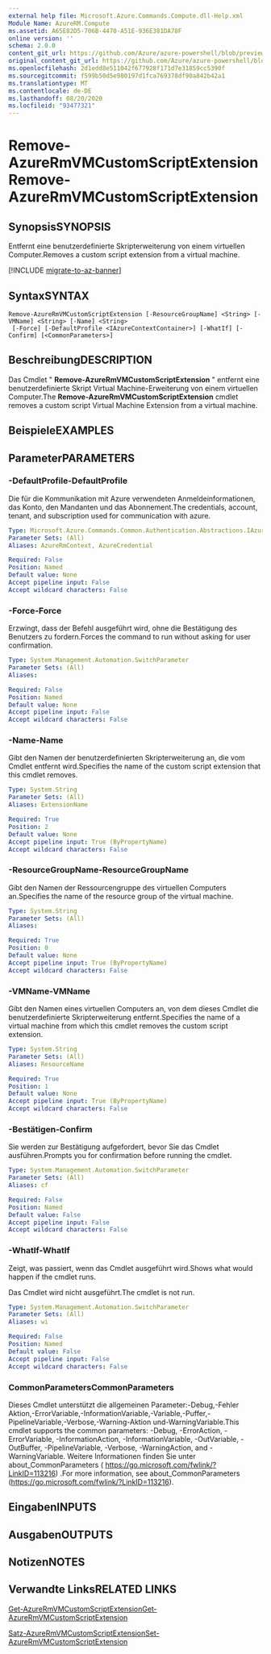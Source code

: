 ```yaml
---
external help file: Microsoft.Azure.Commands.Compute.dll-Help.xml
Module Name: AzureRM.Compute
ms.assetid: A65E82D5-706B-4470-A51E-936E381DA78F
online version: ''
schema: 2.0.0
content_git_url: https://github.com/Azure/azure-powershell/blob/preview/src/ResourceManager/Compute/Stack/Commands.Compute/help/Remove-AzureRmVMCustomScriptExtension.md
original_content_git_url: https://github.com/Azure/azure-powershell/blob/preview/src/ResourceManager/Compute/Stack/Commands.Compute/help/Remove-AzureRmVMCustomScriptExtension.md
ms.openlocfilehash: 2d1edd8e511042f677928f171d7e31859cc5390f
ms.sourcegitcommit: f599b50d5e980197d1fca769378df90a842b42a1
ms.translationtype: MT
ms.contentlocale: de-DE
ms.lasthandoff: 08/20/2020
ms.locfileid: "93477321"
---
```

# <span data-ttu-id="7f44e-101">Remove-AzureRmVMCustomScriptExtension</span><span class="sxs-lookup"><span data-stu-id="7f44e-101">Remove-AzureRmVMCustomScriptExtension</span></span>

## <span data-ttu-id="7f44e-102">Synopsis</span><span class="sxs-lookup"><span data-stu-id="7f44e-102">SYNOPSIS</span></span>
<span data-ttu-id="7f44e-103">Entfernt eine benutzerdefinierte Skripterweiterung von einem virtuellen Computer.</span><span class="sxs-lookup"><span data-stu-id="7f44e-103">Removes a custom script extension from a virtual machine.</span></span>

[!INCLUDE [migrate-to-az-banner](../../includes/migrate-to-az-banner.md)]

## <span data-ttu-id="7f44e-104">Syntax</span><span class="sxs-lookup"><span data-stu-id="7f44e-104">SYNTAX</span></span>

```
Remove-AzureRmVMCustomScriptExtension [-ResourceGroupName] <String> [-VMName] <String> [-Name] <String>
 [-Force] [-DefaultProfile <IAzureContextContainer>] [-WhatIf] [-Confirm] [<CommonParameters>]
```

## <span data-ttu-id="7f44e-105">Beschreibung</span><span class="sxs-lookup"><span data-stu-id="7f44e-105">DESCRIPTION</span></span>
<span data-ttu-id="7f44e-106">Das Cmdlet " **Remove-AzureRmVMCustomScriptExtension** " entfernt eine benutzerdefinierte Skript Virtual Machine-Erweiterung von einem virtuellen Computer.</span><span class="sxs-lookup"><span data-stu-id="7f44e-106">The **Remove-AzureRmVMCustomScriptExtension** cmdlet removes a custom script Virtual Machine Extension from a virtual machine.</span></span>

## <span data-ttu-id="7f44e-107">Beispiele</span><span class="sxs-lookup"><span data-stu-id="7f44e-107">EXAMPLES</span></span>

## <span data-ttu-id="7f44e-108">Parameter</span><span class="sxs-lookup"><span data-stu-id="7f44e-108">PARAMETERS</span></span>

### <span data-ttu-id="7f44e-109">-DefaultProfile</span><span class="sxs-lookup"><span data-stu-id="7f44e-109">-DefaultProfile</span></span>
<span data-ttu-id="7f44e-110">Die für die Kommunikation mit Azure verwendeten Anmeldeinformationen, das Konto, den Mandanten und das Abonnement.</span><span class="sxs-lookup"><span data-stu-id="7f44e-110">The credentials, account, tenant, and subscription used for communication with azure.</span></span>

```yaml
Type: Microsoft.Azure.Commands.Common.Authentication.Abstractions.IAzureContextContainer
Parameter Sets: (All)
Aliases: AzureRmContext, AzureCredential

Required: False
Position: Named
Default value: None
Accept pipeline input: False
Accept wildcard characters: False
```

### <span data-ttu-id="7f44e-111">-Force</span><span class="sxs-lookup"><span data-stu-id="7f44e-111">-Force</span></span>
<span data-ttu-id="7f44e-112">Erzwingt, dass der Befehl ausgeführt wird, ohne die Bestätigung des Benutzers zu fordern.</span><span class="sxs-lookup"><span data-stu-id="7f44e-112">Forces the command to run without asking for user confirmation.</span></span>

```yaml
Type: System.Management.Automation.SwitchParameter
Parameter Sets: (All)
Aliases: 

Required: False
Position: Named
Default value: None
Accept pipeline input: False
Accept wildcard characters: False
```

### <span data-ttu-id="7f44e-113">-Name</span><span class="sxs-lookup"><span data-stu-id="7f44e-113">-Name</span></span>
<span data-ttu-id="7f44e-114">Gibt den Namen der benutzerdefinierten Skripterweiterung an, die vom Cmdlet entfernt wird.</span><span class="sxs-lookup"><span data-stu-id="7f44e-114">Specifies the name of the custom script extension that this cmdlet removes.</span></span>

```yaml
Type: System.String
Parameter Sets: (All)
Aliases: ExtensionName

Required: True
Position: 2
Default value: None
Accept pipeline input: True (ByPropertyName)
Accept wildcard characters: False
```

### <span data-ttu-id="7f44e-115">-ResourceGroupName</span><span class="sxs-lookup"><span data-stu-id="7f44e-115">-ResourceGroupName</span></span>
<span data-ttu-id="7f44e-116">Gibt den Namen der Ressourcengruppe des virtuellen Computers an.</span><span class="sxs-lookup"><span data-stu-id="7f44e-116">Specifies the name of the resource group of the virtual machine.</span></span>

```yaml
Type: System.String
Parameter Sets: (All)
Aliases: 

Required: True
Position: 0
Default value: None
Accept pipeline input: True (ByPropertyName)
Accept wildcard characters: False
```

### <span data-ttu-id="7f44e-117">-VMName</span><span class="sxs-lookup"><span data-stu-id="7f44e-117">-VMName</span></span>
<span data-ttu-id="7f44e-118">Gibt den Namen eines virtuellen Computers an, von dem dieses Cmdlet die benutzerdefinierte Skripterweiterung entfernt.</span><span class="sxs-lookup"><span data-stu-id="7f44e-118">Specifies the name of a virtual machine from which this cmdlet removes the custom script extension.</span></span>

```yaml
Type: System.String
Parameter Sets: (All)
Aliases: ResourceName

Required: True
Position: 1
Default value: None
Accept pipeline input: True (ByPropertyName)
Accept wildcard characters: False
```

### <span data-ttu-id="7f44e-119">-Bestätigen</span><span class="sxs-lookup"><span data-stu-id="7f44e-119">-Confirm</span></span>
<span data-ttu-id="7f44e-120">Sie werden zur Bestätigung aufgefordert, bevor Sie das Cmdlet ausführen.</span><span class="sxs-lookup"><span data-stu-id="7f44e-120">Prompts you for confirmation before running the cmdlet.</span></span>

```yaml
Type: System.Management.Automation.SwitchParameter
Parameter Sets: (All)
Aliases: cf

Required: False
Position: Named
Default value: False
Accept pipeline input: False
Accept wildcard characters: False
```

### <span data-ttu-id="7f44e-121">-WhatIf</span><span class="sxs-lookup"><span data-stu-id="7f44e-121">-WhatIf</span></span>
<span data-ttu-id="7f44e-122">Zeigt, was passiert, wenn das Cmdlet ausgeführt wird.</span><span class="sxs-lookup"><span data-stu-id="7f44e-122">Shows what would happen if the cmdlet runs.</span></span>

<span data-ttu-id="7f44e-123">Das Cmdlet wird nicht ausgeführt.</span><span class="sxs-lookup"><span data-stu-id="7f44e-123">The cmdlet is not run.</span></span>

```yaml
Type: System.Management.Automation.SwitchParameter
Parameter Sets: (All)
Aliases: wi

Required: False
Position: Named
Default value: False
Accept pipeline input: False
Accept wildcard characters: False
```

### <span data-ttu-id="7f44e-124">CommonParameters</span><span class="sxs-lookup"><span data-stu-id="7f44e-124">CommonParameters</span></span>
<span data-ttu-id="7f44e-125">Dieses Cmdlet unterstützt die allgemeinen Parameter:-Debug,-Fehler Aktion,-ErrorVariable,-InformationVariable,-Variable,-Puffer,-PipelineVariable,-Verbose,-Warning-Aktion und-WarningVariable.</span><span class="sxs-lookup"><span data-stu-id="7f44e-125">This cmdlet supports the common parameters: -Debug, -ErrorAction, -ErrorVariable, -InformationAction, -InformationVariable, -OutVariable, -OutBuffer, -PipelineVariable, -Verbose, -WarningAction, and -WarningVariable.</span></span> <span data-ttu-id="7f44e-126">Weitere Informationen finden Sie unter about_CommonParameters ( https://go.microsoft.com/fwlink/?LinkID=113216) .</span><span class="sxs-lookup"><span data-stu-id="7f44e-126">For more information, see about_CommonParameters (https://go.microsoft.com/fwlink/?LinkID=113216).</span></span>

## <span data-ttu-id="7f44e-127">Eingaben</span><span class="sxs-lookup"><span data-stu-id="7f44e-127">INPUTS</span></span>

## <span data-ttu-id="7f44e-128">Ausgaben</span><span class="sxs-lookup"><span data-stu-id="7f44e-128">OUTPUTS</span></span>

## <span data-ttu-id="7f44e-129">Notizen</span><span class="sxs-lookup"><span data-stu-id="7f44e-129">NOTES</span></span>

## <span data-ttu-id="7f44e-130">Verwandte Links</span><span class="sxs-lookup"><span data-stu-id="7f44e-130">RELATED LINKS</span></span>

[<span data-ttu-id="7f44e-131">Get-AzureRmVMCustomScriptExtension</span><span class="sxs-lookup"><span data-stu-id="7f44e-131">Get-AzureRmVMCustomScriptExtension</span></span>](./Get-AzureRmVMCustomScriptExtension.md)

[<span data-ttu-id="7f44e-132">Satz-AzureRmVMCustomScriptExtension</span><span class="sxs-lookup"><span data-stu-id="7f44e-132">Set-AzureRmVMCustomScriptExtension</span></span>](./Set-AzureRmVMCustomScriptExtension.md)
